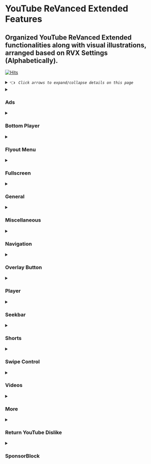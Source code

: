 # YouTube ReVanced Extended Features

## Organized YouTube ReVanced Extended functionalities along with visual illustrations, arranged based on RVX Settings (Alphabetically).

[![Hits](https://hits.sh/github.com/kazimmt/rvx-features/hits.svg)](https://hits.sh/github.com/kazimmt/rvx-features/hits/)

<details><summary> 👈 <code><i> Click arrows to expand/collapse details on this page </i></code></summary></details>

<details>
<summary>

### Ads</summary>
<img src="/assets/youtube/header/ads.jpg" >
  
**Hide general ads**
>Removes general ads.
<img src="/assets/youtube/ads/hide-general-ads.jpg" >

**Hide image shelf**
>Hides image shelves from YouTube Feed
<img src="/assets/youtube/ads/hide-image-shelf.jpg" >

**Hide merchandise shelf**
>Hides merchandise ads from feed.
<img src="/assets/youtube/ads/hide-merchandise-shelf.jpg" >

**Hide paid promotion banner**
>Hides paid promotion banner from video
<img src="/assets/youtube/ads/hide-paid-promotion-banner.jpg" >

**Hide Hide self sponsored cards**
>Hides self sponsored cards under video info.
<img src="/assets/youtube/ads/hide-self-sponsored-card.jpg" >

**Hide video ads**
>Removes ads in the video player.
<img src="/assets/youtube/ads/hide-video-ads.jpg" >

**Hide View product Banner**
>Hides View products Banner from Video Player
<img src="/assets/youtube/ads/hide-view-products-banner.jpg" >

**Hide Web search result**
>Hides web search results from search feed.
<img src="/assets/youtube/ads/hide-web-search-result.jpg" >

**Hide YouTube Premium promotion**
>Hides the YouTube Premium promotion banner between the player and video description.
<img src="/assets/youtube/ads/hide-get-premium.jpg" >
</details>

<details>
<summary>

### Bottom Player</summary>
<img src="/assets/youtube/header/bottom-player.jpg" >

**Button container**

**Hide button container**

**Hide action buttons**
>Adds the options to hide action buttons under a video.
<img src="/assets/youtube/bottom-player/hide-button-container.jpg" >

💡 <code><i>You can hide **Clip**, **Dislike**, **Download**, **Download**, **Like**, **Playlist**, **Rewards** button separately</i></code>

**Comments**

**Hide channel guidelines**
>Hide community guidelines from comments.
<img src="/assets/youtube/bottom-player/hide-channel-guidelines.jpg" >

**Hide comments section**
>Adds options to hide comment component under a video.
<img src="/assets/youtube/bottom-player/hide-comment-section.jpg" >

**Hide emoji button**
>Hides emoji button from comment section.

**Hides emoji picker**
>Hides emoji picker from comments section.

**Hide preview comment**
>Hides preview from comments
<img src="/assets/youtube/bottom-player/hide-preview-comment.jpg" >

**Hide thanks button**
>Hides super thanks button from comments.
<img src="/assets/youtube/bottom-player/hide-thanks-button.jpg" >
</details>

<details>
<summary>

### Flyout Menu</summary>
<img src="/assets/youtube/header/flyout-menu.jpg" >

**Feed flyout panel**

**Hide feed flyout menu**
>Hides components from feed flyout menu.
<img src="/assets/youtube/flyout-menu/hide-feed-flyout-menu.jpg" >

**Player flyout panel**

**Enable old quality layout**
>Enables the original quality flyout menu.
<img src="/assets/youtube/flyout-menu/enable-old-quality-layout.jpg" >

**Hide flyout panel**
>Adds options to hide player settings flyout panel.
<img src="/assets/youtube/flyout-menu/hide-flyout-panel.jpg" >

💡 <code><i>You can hide **Ambient mode**, **Audio track**, **Captions**, **Help & Feedback**, **Listen with YouTube Music**, **Listening controls**, **Loop video**, **More information**, **Playback speed**, **Report**, **Stats for nerds**, **Watch in VR** menu seperately</i></code>
</details>

<details>
<summary>

### Fullscreen</summary>
<img src="/assets/youtube/header/fullscreen.jpg" >

**Hide autoplay preview**
>Hides the autoplay preview container in the fullscreen.
<img src="/assets/youtube/fullscreen/hide-autoplay-preview.jpg" >

**Hide endscreen overlay**
>Hides endscreen overlay when swiping up while in fullscreen and at the end of videos.
<img src="/assets/youtube/fullscreen/hide-endscreen-overlay.jpg" >

**Hide fullscreen panels**
>Hides video description and comments panel in fullscreen view.
<img src="/assets/youtube/fullscreen/hide-fullscreen-panels.jpg" >

💡 <code><i>When fullscreen panels are hidden, you can how the title only with **Show fullscreen title** setting.</i></code>

**Quick actions**

**Hide quick actions container**
>Adds the options to hide quick actions components in the fullscreen.
<img src="/assets/youtube/fullscreen/hide-quick-actions-container.jpg" >

💡 <code><i>You can hide **Comment**, **Dislike**, **Like**, **Live chat**, **More**, **Playlist** button seperately</i></code>

**Experimental Flags**

**Enable compact controls overlay**
>Compact all control overlay in fullscressn.
<img src="/assets/youtube/fullscreen/enable-compact-controls-overlay.jpg"
</details>

<details>
<summary>

### General</summary>
<img src="/assets/youtube/header/general.jpg" >

**Disable forced auto captions**
>Disable forced captions from being automatically enabled.
<img src="/assets/youtube/general/disable-forced-auto-caption.jpg" >

**Enable tablet mini player**
>Enables the tablet mini player layout.
<img src="/assets/youtube/general/enable-tablet-mini-player.jpg" >

**Enable wide search bar**
>Replaces the search icon with a wide search bar. This will hide the YouTube logo when active.
<img src="/assets/youtube/general/enable-wide-search-bar.jpg" >

**Hide account menu**
>Hide account menu elements.
<img src="/assets/youtube/general/hide-account-menu-elements.jpg" >

**Hide auto player popup panels**
>Hide automatic popup panels (playlist or live chat) on video player.
<img src="/assets/youtube/general/hide-auto-player-popup.jpg" >

**Hide category bar**
>Hide the category bar at the top of the feed, at the top of related videos & from search result.
<img src="/assets/youtube/general/hide-category-bar.jpg" >

💡 <code><i>You can hide **Category bar in feed**, **Category bar in related videos**, **Category bar in search results** seperately</i></code>

**Hide channel avatar section**
>Hides the channel avatar section of the subscription feed.
<img src="/assets/youtube/general/hide-channel-avatar-section.jpg" >

**Hide crowdfunding box**
>Hides the crowdfunding box between the player and video description.
<img src="/assets/youtube/general/hide-crowdfunding-box.jpg" >

**Hide email address (handle)**
>Hides the email address(handle) in the account switcher.
<img src="/assets/youtube/general/hide-email-address.jpg" >

**Hide floating microphone**
>Hide floating microphone button from search page.
<img src="/assets/youtube/general/hide-floating-microphone.jpg" >

**Hide load more button**
>Hides load more ˅ / show more ˅ button on search feed.
<img src="/assets/youtube/general/hide-load-more-button.jpg" >

**Hide mix playlists**
>Removes mix playlists from home feed and video player.
<img src="/assets/youtube/general/hide-mix-playlist.jpg" >

**Hide snack bar**
>Hides the snackbar action popup.
<img src="/assets/youtube/general/hide-snackbar.jpg" >

**Hide suggestions shelf**
>Hides the Breaking news/top news, continue watching, Explore more channels, Shopping & watch it again shelves.
<img src="/assets/youtube/general/hide-suggestions-shelf.jpg" >

**Hide trending searches**
>Hide trending searches in the search bar.
<img src="/assets/youtube/general/hide-search-terms.jpg" >

**Header switch**
>Add switch to change header. [Regular or Premium]
<img src="/assets/youtube/general/header-switch.jpg" >

**Layout**

**Enable custom filter**
>Enable filtering any layouts
>Write components by line-seperated names

**Hide album cards**
>Hides the album cards below the artist description.
<img src="/assets/youtube/general/hide-album-cards.jpg" >

**Hide browse store button**
>Hide browse store button from any channel.

**Hide channel member shelf**
>Hide member shelf from channel.
<img src="/assets/youtube/general/hide-channel-member-shelf.jpg" >

**Hide community post**
>Hides community posts on the homepage tab & also from subscriptions feed.
<img src="/assets/youtube/general/hide-community-post.jpg" >

💡 <code><i>You can hide **Community posts in home feed** & **Community posts in subscriptions feed** seperately</i></code>

**Hide expandable chip under video**
>Hides expandable chip under video
<img src="/assets/youtube/general/hide-expandable-chip.jpg" >

**Hide feed surveys**
>Hides survey on the homepage and subscription feed
<img src="/assets/youtube/general/hide-feed-survey.jpg" >

**Hide gray description**
>Hides 'People also watched this video' under a video
<img src="/assets/youtube/general/hide-gray-description.jpg" >

**Hide gray seperator**
>Hides annoying gray lines between Video & Community Post
<img src="/assets/youtube/general/hide-gray-seperator.jpg" >

**Hide info panels**
>Hides important information panels from feed/search
<img src="/assets/youtube/general/hide-info-panels.jpg" >

**Hide join Button**
>Hides join button in channelbar.
<img src="/assets/youtube/general/hide-join-button.jpg" >

**Hide latest posts**
>Hides latest posts panels from feed
<img src="/assets/youtube/general/hide-latest-post.jpg" >

**Hide medical panels**
>Hides medical panels from feed/search
<img src="/assets/youtube/general/hide-medical-panels.jpg" >

**Hide movies shelf**
>Hides movies shelf from search
<img src="/assets/youtube/general/hide-movies-shelf.jpg" >

**Hide official header**
>Hides official header from any search result
<img src="/assets/youtube/general/hide-official-header.jpg" >

**Hide ticket shelf**
>Hides ticket shelf of any upcoming events from search & related videos.
<img src="/assets/youtube/general/hide-ticket-shelf.jpg" >

**Hide timed reaction**
>Hides Timed Reaction from video comments/live chat
<img src="/assets/youtube/general/hide-timed-reaction.jpg" >

**Description**

**Hide Chapters**
>Hides chapters section from video description
<img src="/assets/youtube/general/hide-chapters.jpg" >

**Hide game section**
>Hides game section from video description

**Hide info cards section**
>Hides info cards section from video description

**Hide music section**
>Hides music section from video description
<img src="/assets/youtube/general/hide-music-section.jpg" >

**Hide place section**
>Hides place section from video description
<img src="/assets/youtube/general/hide-place-section.jpg" >

**Hide transcript section**
>Hides transcript section from video description
<img src="/assets/youtube/general/hide-transcript.jpg" >
</details>

<details>
<summary>

### Miscellaneous</summary>
<img src="/assets/youtube/header/miscellaneous.jpg" >

**Bypass ambient mode restrictions**
>Bypass ambient mode restrictions in battery saver mode.
<img src="/assets/youtube/miscellaneous/bypass-ambient-mode-restriction.jpg" >

**Double back timeout**
>Set the number of seconds the double press back to exit.
<img src="/assets/youtube/miscellaneous/double-back-timeout.jpg" >

**Enable external browser**
>Open URL outside the app in an external browser.
<img src="/assets/youtube/miscellaneous/enable-external-browser.jpg" >

**Enable new splash screen**
>Enabled the new splash screen (android 12+) tested by google.
<img src="/assets/youtube/miscellaneous/enable-new-splash-screen.jpg" >

**Enable open links directly**
>Skips over redirection URLs to external links.
<img src="/assets/youtube/miscellaneous/enable-open-links-directly.jpg" >

**Open default app settings**
>It allows you to set YouTube ReVanced Extended as default to open YouTube Links from anywhere.
<img src="/assets/youtube/miscellaneous/open-default-app-settings.jpg" >

**Open microG**
>Settings to Access MicroG Settings from YT directly.
<img src="/assets/youtube/miscellaneous/open-microg.jpg" >

***Experimental Flags***

**Disable QUIC protocol**
>Disable CronetEngine's QUIC protocol. Read More: https://t.me/ReVancedBuildMMT/56259

**Enable opus codec**
>Apply Opus codec instead of mp4a audio codec.
<img src="/assets/youtube/miscellaneous/enable-force-opus-codec.jpg" >

**Enable phone layout**
>Tricks the Tablet dpi to use some phone layout. (Community posts & Hide mix playlist will be availabe on tablet)
<img src="/assets/youtube/miscellaneous/enable-phone-layout.jpg" >

**Enable tablet layout**
>Tricks your phone dpi to change some layouts to Tablet layout (Community posts will not be available)
<img src="/assets/youtube/miscellaneous/enable-tablet-layout.jpg" >

**Enable VP9 codec**
>Forces the VP9 codec for videos. same vp9 codec setting that existed in Vanced. If your device is old enough or if your device's hardware specification isn't good enough. This option may work for you.
!<img src="/assets/youtube/miscellaneous/enable-vp9-codec.jpg" >

**Import / export setting**
>Options to Export Import ReVanced Extended Settings.
<img src="/assets/youtube/miscellaneous/import-export-settings.jpg" >

**Spoof app version**
>Spoof YouTube version to any old version to access some old features.
<img src="/assets/youtube/miscellaneous/spoof-app-version.jpg" >

💡 <code><i>Using Edit spoof app version, you can manually type any app version</i></code>

**Spoof players parameter**
>Spoofs player parameters to prevent playback issues. You can also change Spoof player parameter type inside same settings. There are two types of Parameter. 1. **Player parameters of shorts**, 2. **Player parameters of incognito mode**. Try another if one doesn't work for you.
<img src="/assets/youtube/miscellaneous/spoof-player-parameter.jpg" >

💡 <code><i>Don't forget to read side effects</i></code>

</details>

<details>
<summary>

### Navigation</summary>
<img src="/assets/youtube/header/navigation.jpg" >

***Change homepage***

**Change homepage to subscriptions**
>Changes homepage to subscription feed. [When you start the app, the main feed becomes the subscription feed instead of the home feed]
<img src="/assets/youtube/navigation/change-homepage-to-subscription.jpg" >

**Enable tablet navigation Bar**
>Enables the tablet navigation bar.
<img src="/assets/youtube/navigation/enable-tablet-navigation-bar.jpg" >

**Hide create button**
>Hides create button from navigation.
<img src="/assets/youtube/navigation/hide-create-button.jpg" >

**Hide home button**
>Hides create button from navigation.
<img src="/assets/youtube/navigation/hide-home-button.jpg" >

**Hide library button**
>Hides library button from navigation.
<img src="/assets/youtube/navigation/hide-library-button.jpg" >

**Hide navigation label**
>Hides navigation button's label
<img src="/assets/youtube/navigation/hide-navigation-label.jpg" >

**Hide shorts button**
>Hides shorts button from navigation.
<img src="/assets/youtube/navigation/hide-shorts-button.jpg" >

**Hide subscriptions button**
>Hides subscriptions button from navigation.
<img src="/assets/youtube/navigation/hide-subscriptions-button.jpg" >

**Open library on app startup**
>When you start the app, the main page becomes the library instead of the home feed
<img src="/assets/youtube/navigation/open-library-on-app-startup.jpg" >

**Switch create with notifications button**
>Switching the create button and notificatiosn button.
<img src="/assets/youtube/navigation/switch-create-with-notification.jpg" >
</details>

<details>
<summary>

### Overlay Button</summary>
<img src="/assets/youtube/header/overlay-button.jpg" >

**Show Always autorepeat button**
>Shows always autorepeat button on player. You can autorepeat any video by pressing this button.
<img src="/assets/youtube/overlay-button/always-autorepeat-button.jpg" >

**Show Copy timestamp URL button**
>Shows copy timestamp url button on player. You can copy video link with current timestamp directly by pressing this button.
<img src="/assets/youtube/overlay-button/copy-timestamp-url-button.jpg" >

**Show Copy video URL button**
>Shows copy video url button on player. You can copy video link directly by pressing this button.
<img src="/assets/youtube/overlay-button/copy-video-url-button.jpg" >

**Show External download button**
>Shows external button on player which allows you to download video locally.
<img src="/assets/youtube/overlay-button/external-download-button.jpg" >

**External downloader settings**
>Configure external download button with your favourite downloader app.
<img src="/assets/youtube/overlay-button/external-download-configure.jpg" >
To learn how to config, visit this: https://telegra.ph/Set-downloader-to-RVXRV-01-09

**Show Speed dialog button**
>Shows speed dialog button on player. You can change/reset video speed using this button.
<img src="/assets/youtube/overlay-button/speed-dialog-button.jpg" >
<details>
<summary>

***Experimental Flags***</summary>

**Hook download button**
>Hook native download button as external download button. Then native download button also work as a external downloader button.
<img src="/assets/youtube/overlay-button/hook-download-button.jpg" >
</details>
</details>

<details>
<summary>

### Player</summary>
<img src="/assets/youtube/header/player.jpg" >

**Hide audio track button**
>Hide the audio track button shown in the video player.
<img src="/assets/youtube/player/Hide-audio-track-button.jpg">

**Hide autoplay button**
>Hides the captions button in the video player.
<img src="/assets/youtube/player/Hide-autoplay-button.jpg">

**Hide captions button**
>Hides the captions button in the video player.
<img src="/assets/youtube/player/Hide-captions-button.jpg">

**Hide cast button**
>Hides the cast button in the video player.
<img src="/assets/youtube/player/Hide-cast-button.jpg">

**Hide channel watermark**
>Hides the channel watermark in the video player.
<img src="/assets/youtube/player/Hide-channel-watermark.jpg">

**Hide collapse button**
>Hides the collapse button in the video player.
<img src="/assets/youtube/player/Hide-collapse-button.jpg">

**Hide endscreen cards**
>Hides the suggested video cards at the end of a video.
<img src="/assets/youtube/player/Hide-endscreen-cards.jpg">

**Hide info cards**
>Hides info-cards in videos.
<img src="/assets/youtube/player/Hide-info-cards.jpg">

**Hide player button background**
>Hides dark filter layer from player button.
<img src="/assets/youtube/player/Hide-player-button-background.jpg">

**Hide player overlay filter**
>Removes the dark filter layer from player when you tap on it.
<img src="/assets/youtube/player/Hide-player-overlay-filter.jpg">

**Hide previous & next button**
>Hides the previous and next button in the player controller.
<img src="/assets/youtube/player/Hide-previous-and-next-button.jpg">

**Hide seek message**
>Hides the 'Slide left or right to seek' message container.
<img src="/assets/youtube/player/Hide-seek-message.jpg">

**Hide speed overlay**
>Hides speed overlay in player.
<img src="/assets/youtube/player/Hide-speed-overlay.jpg">

**Hide suggested actions**
>Hide the suggested actions bar inside the player.
<img src="/assets/youtube/player/Hide-suggested-actions.jpg">

**Hide YouYube Music button**
>Hides the YouTube Music button in the video player.
<img src="/assets/youtube/player/Hide-youtube-music-button.jpg">

***Experimental Flags***

**Hide film strip overlay**
>Hide flimstrip overlay on swipe controls.
<img src="/assets/youtube/player/Hide-filmstrip-overlay.jpg">

***Haptic feedback***

**Disable haptic feedback in various situation**
>Disables haptic feed from below functionalities.
<img src="/assets/youtube/player/Disable-haptic-feedback.jpg">

<i>💡 You can disable **Chapters haptic feedback**, **Scrubbing haptic feedback**, **Seek haptic feedback**, **Zoom haptic feedback** seperately</i>
</details>

<details>
<summary>

### Seekbar</summary>
<img src="/assets/youtube/header/seekbar.jpg" >

**Enable custom seekbar color**
>Adds an option to change dark mode gray seekbar color to any color.
<img src="/assets/youtube/seekbar/Enable-custom-seekbar-color.jpg">

💡 <code><i>You can set any color with hex color code.</i></code>

**Enable new thumbnail preview**
>Enables a new type of thumbnail preview.
<img src="/assets/youtube/seekbar/Enable-new-thumbnail-preview.jpg">

**Enable seekbar tapping**
>Enables tap-to-seek on the seekbar of the video player.
<img src="/(assets/youtube/seekbar/Enable-seekbar-tapping.jpg">

**Enable time stamp speed**
>Adds the current video speed in brackets next to the current time.
<img src="/assets/youtube/seekbar/Enable-timestamp-speed.jpg">

**Hide seekbar in video player**
>Hides the seekbar in video player.
<img src="/assets/youtube/seekbar/Hide-seekbar-in-video-player.jpg">

**Hide seekbar in video thumbnails**
>Hides the seekbar in video thumbnails.
<img src="/assets/youtube/seekbar/Hide-seekbar-in-video-thumbnails.jpg">

**Hide time stamp**
>Hides timestamp in video player.
<img src="/assets/youtube/seekbar/Hide-time-stamp.jpg)".
</details>

<details>
<summary>

### Shorts</summary>
<img src="/assets/youtube/header/shorts.jpg" >

**Hide shorts shelf**
>Hides shorts shelf from Feed.
<img src="/assets/youtube/shorts/Hide-shorts-shelf.jpg">

***Shorts player***

**Disable shorts player at app startup**
>Disables playing YouTube Shorts when launching YouTube.

https://github.com/kazimmt/RVX-Features/assets/82371061/9e0dcdfd-fe78-44c5-bc23-8a1b22011413

**Enable new comment popup panels**
>Enable new type of comment popup panels in shorts.
<img src="/assets/youtube/shorts/Enable-new-comment-popup-panel.jpg" >

**Hide comments button**
>Hides comments button from shorts.
<img src="/assets/youtube/shorts/Hide-comments-button.jpg">

**Hide dislike button**
>Hides dislike button in shorts
<img src="/assets/youtube/shorts/Hide-dislike-button.jpg">

**Hide info panels**
>Hides important info panel in shorts. 
<img src="/assets/youtube/shorts/Hide-info-panels.jpg">

**Hide join button**
>Hides join button in shorts.
<img src="/assets/youtube/shorts/Hide-join-button.jpg">

**Hide like button**
>Hides like button in shorts.
<img src="/assets/youtube/shorts/Hide-like-button.jpg">

**Hide paid promotion banner**
>Hides paid promotion banner in shorts.
<img src="/(assets/youtube/shorts/Hide-paid-promotion-banner.jpg">

**Hide remix button**
>Hides remix button in shorts
<img src="/assets/youtube/shorts/Hide-remix-button.jpg">

**Hide share button**
>Hides share button in shorts.
<img src="/assets/youtube/shorts/Hide-share-button.jpg">

**Hide subscrioptions button**
>Hides subscription button in shorts.
<img src="/assets/youtube/shorts/Hide-subscription-button.jpg">

**Hide thanks button**
>Hide thanks button in shorts comments.
<img src="/assets/youtube/shorts/Hide-thanks-button.jpg">

***Experimental Flags***

**Hide navigation bar**
>Hides navigation bar when playing shorts.
<img src="/assets/youtube/shorts/Hide-navigation-bar.jpg">

**Hide toolbar**
>Hides toolbar from shorts.
<img src="/assets/youtube/shorts/Hide-toolbar.jpg">
</details>

<details>
<summary>

### Swipe Control</summary>
<img src="/assets/youtube/header/swipe-control.jpg" >

**Enable auto-brightness by swiping**
>Makes the brightness of HDR videos follow the system default by swiping the player.
<img src="/assets/youtube/swipe-control/Enable-auto-brightness-by-swiping.jpg">

**Enable brightness gesture**
>Enable brightness swipe control.
<img src="/assets/youtube/swipe-control/Enable-brightness-gesture.jpg">

**Enable volume gesture**
>Enables volume swipe control.
<img src="/assets/youtube/swipe-control/Enable-volume-gesture.jpg">

**Enable press-to-swipe gesture**
>Enables long press to swipe control instead of normal swipe.

**Enable press-to-swipe haptic feedback**
>Feels haptic feedback when try to use press-to-swipe gesture.

**Swipe background visibility**
>Can set the visibility of swipe overlay background.

**Swipe magnitude threshold**
>Can set the amount of threshold for swipe to occur.

**Swipe overlay text size**
>Can set the text size for swipe overlay. 

**Swipe overlay timeout**
>Can set the time (in millisecond) the overlay is visible.

***Experimental Flags***

**Disable auto HDR brightness**
>Disable the brightness to set HDR automatically.

**Enable save and restore brightness**
>Saves & restores the brightness when exiting or entering fullscreen.
</details>

<details>
<summary>

### Videos</summary>
<img src="/assets/youtube/header/videos.jpg" >

**Default playback speed**
>Adds ability to set default playback speed.
<img src="/assets/youtube/video/Default-playback-speed.jpg">

**Default video quality**
>Adds ability to set default video quality.
<img src="/assets/youtube/video/Default-Video-Quality.jpg">

<code><i>You can set default video quality for **Mobile Network** & **Wi-Fi** seperately</i></code>

**Disable HDR video**
>Disables HDR video experience.
<img src="/assets/youtube/video/Disable-HDR-Video.jpg">

**Disable playback speed in live stream**
>Disables playback speed function in live stream.

**Enable custom playback speed**
>Adds more playback speed options.
<img src="/assets/youtube/video/Enable-custom-playback-speed.jpg">

💡 <code><i>With **edit custom playback speeds settings**, you can manually type custom video speed you want</i></code>

**Enable save video quality**
>Whenever you change the video quality while watching video, it remembers the new video quality.
<img src="/assets/youtube/video/Enable-save-video-quality.jpg">

**Enable save playback speed**
>Whenever you change the video speed while watching video, it remembers the new video speed.
<img src="/assets/youtube/video/Enable-save-playback-speed.jpg">
</details>

<details>
<summary>

### More</summary>
<img src="/assets/youtube/header/more.jpg" >

**Add splash animation**
>Adds splash animation, which was removed in YT v18.19.36+. This patch cannot be used with custom-branding-icon patch.
>Animation only works in Android 12+ devices.

**Custom branding icon mmt**
>Changes the YouTube launcher icon to MMT.

**Custom branding youtube name**
>Rename the YouTube app to the name specified in options.json.

**Custom package name**
>Specifies the package name for YouTube and YT Music in the MicroG build.

**Enable debug logging**
>Adds debugging options.

**Enable minimized playback**
>Enables minimized and background playback.

<img src="/assets/youtube/more/Enable-minimized-playback.jpg">

**Force hide player button background**
>Force removes the background from the video player buttons.
<img src="/assets/youtube/more/Force-hide-player-button-background.jpg">

**Hide pip notification**
>Disable pip notification when you first launch pip mode.
<img src="/assets/youtube/more/Hide-pip-notification.jpg">

**Hide tooltip content**
>Hides the tooltip box that appears on first install.
<img src="/assets/youtube/more/Hide-tooltip-content.jpg">

**Language switch**
>Add in-app language switch toggle.
<img src="/assets/youtube/more/Language-switch.jpg">

**MaterialYou**
>Applies the MaterialYou theme for Android 12+ to YouTube.
<img src="/assets/youtube/more/MaterialYou.jpg">

**Settings**
>Applies mandatory patches to implement ReVanced settings into the application.
<img src="/assets/youtube/more/settings.jpg">

**Theme**
>Change the app's theme to the values specified in options.json. [by default: Black]
<img src="/assets/youtube/more/Theme.jpg">

**Translations**
>Add Crowdin translations for YouTube ReVanced Extended settings.
<img src="/assets/youtube/more/Translations.jpg">

💡 <code><i>Settings for some of these features are not available in ReVanced Extended Settings Page</i></code>
</details>

<details>
<summary>

### Return YouTube Dislike</summary>
<img src="/assets/youtube/header/return-youtube-dislike.jpg" >

**Enable Return YouTube Dislike**
>Shows the dislike count of videos using the Return YouTube Dislike API.
<img src="/assets/youtube/return-youtube-dislike/Enable-Return-YouTube-Dislike.jpg">

**Show dislikes on Shorts**
>Return YouTube Dislike now support Shorts videos. It also shows the dislike count of shorts video using the RYD API.
<img src="/assets/youtube/return-youtube-dislike/Show-dislikes-on-Shorts.jpg">

**Dislikes as percentage**
>It counts dislikes as a percentage of the number.
<img src="/assets/youtube/return-youtube-dislike/Dislikes-as-percentage.jpg">

**Compact like button**
>Like button styled for minimum width.
<img src="/assets/youtube/return-youtube-dislike/Compact-like-button.jpg">
</details>

<details>
<summary>

### SponsorBlock</summary>
<img src="/assets/youtube/header/sponsorblock.jpg" >

**Enable SponsorBlock**
>Integrates SponsorBlock which allows skipping undesired video segments, such as sponsored content.
<img src="/assets/youtube/Sponsorblock/Enable-Sponsorblock.jpg">

***Appearance***

**Show voting button**

**Use compact skip button**
>Shows **Skip** button instead of **Skip segment** button.

**Automatically hide skip button**
>Will not show a skip button when skipping a segment.

**Show a toast when skipping automatically**
>You can choose SponsorBlock segment show a toast or not.

**Show video length without segment**

**Change segment behaviour**
>You can change behavior of different segments.
>for example: Skip automatically, Skip automatically once, Show a skip button, Show a in seek bar, Disable
>or you can change the segment color of your choice.

***Creating new segment***
>If you find a video with any of SponsorBlock's segment category, you can add a new segment.

**Show create new segment button**

**Adjust new segment step**

💡 <code><i>You Can visit SponsorBlock website for detail info</i></code>
</details>
